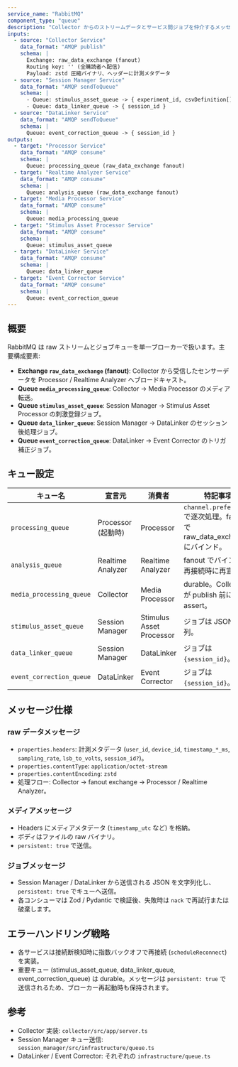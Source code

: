 ```yaml
---
service_name: "RabbitMQ"
component_type: "queue"
description: "Collector からのストリームデータとサービス間ジョブを仲介するメッセージブローカー。fanout exchange と複数キューで構成される。"
inputs:
  - source: "Collector Service"
    data_format: "AMQP publish"
    schema: |
      Exchange: raw_data_exchange (fanout)
      Routing key: '' (全購読者へ配信)
      Payload: zstd 圧縮バイナリ、ヘッダーに計測メタデータ
  - source: "Session Manager Service"
    data_format: "AMQP sendToQueue"
    schema: |
      - Queue: stimulus_asset_queue -> { experiment_id, csvDefinition[], files[] }
      - Queue: data_linker_queue -> { session_id }
  - source: "DataLinker Service"
    data_format: "AMQP sendToQueue"
    schema: |
      Queue: event_correction_queue -> { session_id }
outputs:
  - target: "Processor Service"
    data_format: "AMQP consume"
    schema: |
      Queue: processing_queue (raw_data_exchange fanout)
  - target: "Realtime Analyzer Service"
    data_format: "AMQP consume"
    schema: |
      Queue: analysis_queue (raw_data_exchange fanout)
  - target: "Media Processor Service"
    data_format: "AMQP consume"
    schema: |
      Queue: media_processing_queue
  - target: "Stimulus Asset Processor Service"
    data_format: "AMQP consume"
    schema: |
      Queue: stimulus_asset_queue
  - target: "DataLinker Service"
    data_format: "AMQP consume"
    schema: |
      Queue: data_linker_queue
  - target: "Event Corrector Service"
    data_format: "AMQP consume"
    schema: |
      Queue: event_correction_queue
---
```


## 概要

RabbitMQ は raw ストリームとジョブキューを単一ブローカーで扱います。主要構成要素:

- **Exchange `raw_data_exchange` (fanout)**: Collector から受信したセンサーデータを Processor / Realtime Analyzer へブロードキャスト。
- **Queue `media_processing_queue`**: Collector → Media Processor のメディア転送。
- **Queue `stimulus_asset_queue`**: Session Manager → Stimulus Asset Processor の刺激登録ジョブ。
- **Queue `data_linker_queue`**: Session Manager → DataLinker のセッション後処理ジョブ。
- **Queue `event_correction_queue`**: DataLinker → Event Corrector のトリガ補正ジョブ。

## キュー設定

| キュー名 | 宣言元 | 消費者 | 特記事項 |
| --- | --- | --- | --- |
| `processing_queue` | Processor (起動時) | Processor | `channel.prefetch(1)` で逐次処理。fanout で raw_data_exchange にバインド。 |
| `analysis_queue` | Realtime Analyzer | Realtime Analyzer | fanout でバインド。再接続時に再宣言。 |
| `media_processing_queue` | Collector | Media Processor | durable。Collector が publish 前に assert。 |
| `stimulus_asset_queue` | Session Manager | Stimulus Asset Processor | ジョブは JSON 文字列。 |
| `data_linker_queue` | Session Manager | DataLinker | ジョブは `{session_id}`。 |
| `event_correction_queue` | DataLinker | Event Corrector | ジョブは `{session_id}`。 |

## メッセージ仕様

### raw データメッセージ

- `properties.headers`: 計測メタデータ (`user_id`, `device_id`, `timestamp_*_ms`, `sampling_rate`, `lsb_to_volts`, `session_id?`)。
- `properties.contentType`: `application/octet-stream`
- `properties.contentEncoding`: `zstd`
- 処理フロー: Collector → fanout exchange → Processor / Realtime Analyzer。

### メディアメッセージ

- Headers にメディアメタデータ (`timestamp_utc` など) を格納。
- ボディはファイルの raw バイナリ。
- `persistent: true` で送信。

### ジョブメッセージ

- Session Manager / DataLinker から送信される JSON を文字列化し、`persistent: true` でキューへ送信。
- 各コンシューマは Zod / Pydantic で検証後、失敗時は `nack` で再試行または破棄します。

## エラーハンドリング戦略

- 各サービスは接続断検知時に指数バックオフで再接続 (`scheduleReconnect`) を実装。
- 重要キュー (stimulus_asset_queue, data_linker_queue, event_correction_queue) は durable。メッセージは `persistent: true` で送信されるため、ブローカー再起動時も保持されます。

## 参考

- Collector 実装: `collector/src/app/server.ts`
- Session Manager キュー送信: `session_manager/src/infrastructure/queue.ts`
- DataLinker / Event Corrector: それぞれの `infrastructure/queue.ts`
